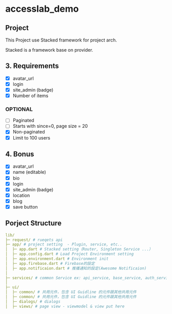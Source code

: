 # accesslab_demo

## Project

This Project use Stacked framework for project arch.

Stacked is a framework base on provider.


## 3. Requirements

- [x] avatar_url
- [x] login
- [x] site_admin (badge)
- [x] Number of items

### OPTIONAL

- [ ] Paginated
- [ ] Starts with since=0, page size = 20
- [x] Non-paginated
- [x] Limit to 100 users

## 4. Bonus

- [x] avatar_url
- [x] name (editable)
- [x] bio
- [x] login
- [x] site_admin (badge)
- [x] location
- [x] blog
- [x] save button

## Porject Structure

``` yaml
lib/
├─ request/ # rueqets api
├─ app/ # project setting  - Plugin, service, etc..
│  ├─ app.dart # Stacked setting（Router, Singleton Service ...）
│  ├─ app.config.dart # Load Project Environment setting
│  ├─ app.environment.dart # Environment init
│  ├─ app.firebase.dart # Firebase的設定
│  ├─ app.notificaion.dart # 推播通知的設定(Awesome Notificaion)
│
├─ services/ # common Service ex: api_service, base_service, auth_service
│
├─ ui/
│  ├─ common/ # 共用元件，包含 UI Guidline 的元件跟其他共用元件
│  ├─ common/ # 共用元件，包含 UI Guidline 的元件跟其他共用元件
│  ├─ dialogs/ # dialogs 
│  ├─ views/ # page view - viewmodel & view put here

```
